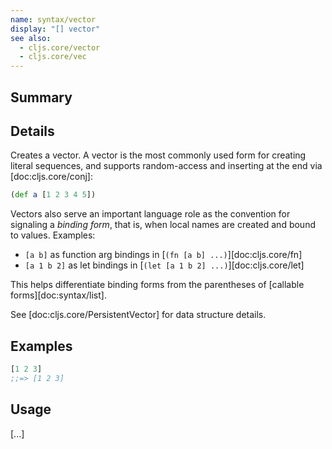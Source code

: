 ```yaml
---
name: syntax/vector
display: "[] vector"
see also:
  - cljs.core/vector
  - cljs.core/vec
---
```


## Summary

## Details

Creates a vector.  A vector is the most commonly used form for creating literal
sequences, and supports random-access and inserting at the end via [doc:cljs.core/conj]:

```clj
(def a [1 2 3 4 5])
```

Vectors also serve an important language role as the convention for signaling a
_binding form_, that is, when local names are created and bound to values.
Examples:

- `[a b]` as function arg bindings in [`(fn [a b] ...)`][doc:cljs.core/fn]
- `[a 1 b 2]` as let bindings in [`(let [a 1 b 2] ...)`][doc:cljs.core/let]

This helps differentiate binding forms from the parentheses of [callable forms][doc:syntax/list].

See [doc:cljs.core/PersistentVector] for data structure details.

## Examples

```clj
[1 2 3]
;;=> [1 2 3]
```

## Usage
[...]
